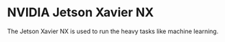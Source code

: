 # NVIDIA Jetson Xavier NX

The Jetson Xavier NX is used to run the heavy tasks like machine learning.
